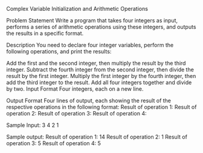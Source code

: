 Complex Variable Initialization and Arithmetic Operations

Problem Statement
Write a program that takes four integers as input, performs a series of arithmetic operations using these integers, and outputs the results in a specific format.

Description
You need to declare four integer variables, perform the following operations, and print the results:

Add the first and the second integer, then multiply the result by the third integer.
Subtract the fourth integer from the second integer, then divide the result by the first integer.
Multiply the first integer by the fourth integer, then add the third integer to the result.
Add all four integers together and divide by two.
Input Format
Four integers, each on a new line.

Output Format
Four lines of output, each showing the result of the respective operations in the following format:
Result of operation 1: <result>
Result of operation 2: <result>
Result of operation 3: <result>
Result of operation 4: <result>

Sample Input:
3
4
2
1

Sample output:
Result of operation 1: 14
Result of operation 2: 1
Result of operation 3: 5
Result of operation 4: 5